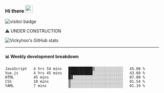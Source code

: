 ### Hi there <a href="https://www.gautamkrishnar.com/"><img src="https://media.giphy.com/media/hvRJCLFzcasrR4ia7z/giphy.gif" width="25px"></a>

![visitor badge](https://visitor-badge.glitch.me/badge?page_id=vickyhoo.vickyhoo&left_color=black&right_color=cornflowerblue)

⚠️ UNDER CONSTRUCTION

![Vickyhoo's GitHub stats](https://github-readme-stats.vercel.app/api?username=vickyhoo&theme=react&show_icons=true&count_private=true)

---

#### :bar_chart: Weekly development breakdown

<!--START_SECTION:waka-->
```text
JavaScript   4 hrs 54 mins   ███████████▒░░░░░░░░░░░░░   45.08 % 
Vue.js       4 hrs 45 mins   ███████████░░░░░░░░░░░░░░   43.60 % 
HTML         45 mins         █▓░░░░░░░░░░░░░░░░░░░░░░░   07.00 % 
CSS          10 mins         ▒░░░░░░░░░░░░░░░░░░░░░░░░   01.54 % 
YAML         7 mins          ▒░░░░░░░░░░░░░░░░░░░░░░░░   01.19 % 
```
<!--END_SECTION:waka-->


<!--
**vickyhoo/vickyhoo** is a ✨ _special_ ✨ repository because its `README.md` (this file) appears on your GitHub profile.

Here are some ideas to get you started:

- 🔭 I’m currently working on ...
- 🌱 I’m currently learning ...
- 👯 I’m looking to collaborate on ...
- 🤔 I’m looking for help with ...
- 💬 Ask me about ...
- 📫 How to reach me: ...
- 😄 Pronouns: ...
- ⚡ Fun fact: ...
-->
